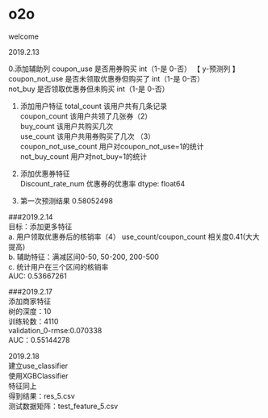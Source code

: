 # o2o
welcome

2019.2.13


0.添加辅助列
coupon_use	是否用券购买	int（1-是  0-否）  【 y-预测列 】  
coupon_not_use	是否未领取优惠券但购买了	int（1-是  0-否）  
not_buy	是否领取优惠券但未购买	int（1-是  0-否）  



1. 添加用户特征
total_count	该用户共有几条记录  
coupon_count	该用户共领了几张券（2）  
buy_count	该用户共购买几次  
use_count	该用户共用券购买了几次 （3）  
coupon_not_use_count	用户对coupon_not_use=1的统计  
not_buy_count	用户对not_buy=1的统计  

2. 添加优惠券特征  
Discount_rate_num	优惠券的优惠率	dtype: float64  

3. 第一次预测结果 0.58052498  

###2019.2.14  
目标：添加更多特征  
a. 用户领取优惠券后的核销率（4） use_count/coupon_count  相关度0.41(大大提高)  
b. 辅助特征：满减区间0-50, 50-200, 200-500  
c. 统计用户在三个区间的核销率   
AUC: 0.53667261


###2019.2.17  
添加商家特征  
树的深度：10  
训练轮数：4110  
validation_0-rmse:0.070338    
AUC：0.55144278  
  

2019.2.18  
建立use_classifier  
使用XGBClassifier  
特征同上  
得到结果：res_5.csv  
测试数据矩阵：test_feature_5.csv  
